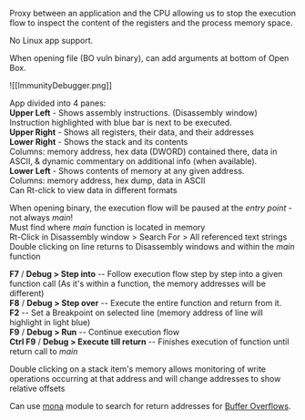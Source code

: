 

Proxy between an application and the CPU allowing us to stop the execution flow to inspect the content of the registers and the process memory space.  
  
No Linux app support.  
  
  
When opening file (BO vuln binary), can add arguments at bottom of Open Box.  
  
![[ImmunityDebugger.png]]

App divided into 4 panes:  
	**Upper Left** - Shows assembly instructions. (Disassembly window)  
			Instruction highlighted with blue bar is next to be executed.  
	**Upper Right** - Shows all registers, their data, and their addresses  
	**Lower Right** - Shows the stack and its contents  
			Columns: memory address, hex data (DWORD) contained there, data in ASCII, & dynamic commentary on additional info (when available).  
	**Lower Left** - Shows contents of memory at any given address.  
			Columns: memory address, hex dump, data in ASCII  
			Can Rt-click to view data in different formats  
  
  
  
When opening binary, the execution flow will be paused at the _entry point_ - not always _main_!  
Must find where _main_ function is located in memory  
Rt-Click in Disassembly window > Search For > All referenced text strings  
Double clicking on line returns to Disassembly windows and within the _main_ function  
  
**F7** / **Debug > Step into** -- Follow execution flow step by step into a given function call (As it's within a function, the memory addresses will be different)  
**F8** / **Debug > Step over** -- Execute the entire function and return from it.  
**F2** -- Set a Breakpoint on selected line (memory address of line will highlight in light blue)  
**F9** / **Debug > Run** -- Continue execution flow  
**Ctrl F9** / **Debug > Execute till return** -- Finishes execution of function until return call to _main_  
  
  
Double clicking on a stack item's memory allows monitoring of write operations occurring at that address and will change addresses to show relative offsets  
  
  
Can use [mona](mona.py.md) module to search for return addresses for [Buffer Overflows](11%20-%20BO%20Win.md).